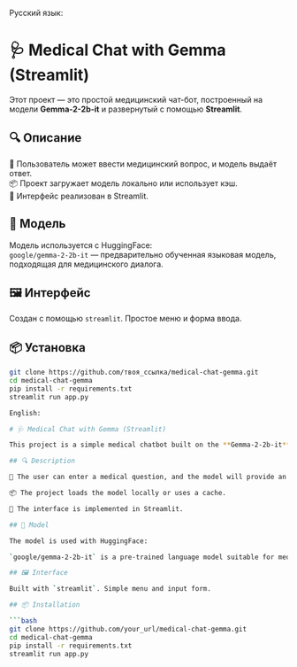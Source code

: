 Русский язык:

# 🩺 Medical Chat with Gemma (Streamlit)

Этот проект — это простой медицинский чат-бот, построенный на модели **Gemma-2-2b-it** и развернутый с помощью **Streamlit**.

## 🔍 Описание

💬 Пользователь может ввести медицинский вопрос, и модель выдаёт ответ.  
📦 Проект загружает модель локально или использует кэш.  
🔧 Интерфейс реализован в Streamlit.

## 🧠 Модель

Модель используется с HuggingFace:  
`google/gemma-2-2b-it` — предварительно обученная языковая модель, подходящая для медицинского диалога.

## 🖼️ Интерфейс

Создан с помощью `streamlit`. Простое меню и форма ввода.

## 📦 Установка

```bash
git clone https://github.com/твоя_ссылка/medical-chat-gemma.git
cd medical-chat-gemma
pip install -r requirements.txt
streamlit run app.py

English:

# 🩺 Medical Chat with Gemma (Streamlit)

This project is a simple medical chatbot built on the **Gemma-2-2b-it** model and deployed with **Streamlit**.

## 🔍 Description

💬 The user can enter a medical question, and the model will provide an answer.

📦 The project loads the model locally or uses a cache.

🔧 The interface is implemented in Streamlit.

## 🧠 Model

The model is used with HuggingFace:

`google/gemma-2-2b-it` is a pre-trained language model suitable for medical dialogue.

## 🖼️ Interface

Built with `streamlit`. Simple menu and input form.

## 📦 Installation

```bash
git clone https://github.com/your_url/medical-chat-gemma.git
cd medical-chat-gemma
pip install -r requirements.txt
streamlit run app.py
